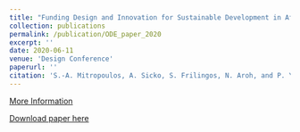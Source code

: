 ```yaml
---
title: "Funding Design and Innovation for Sustainable Development in Africa: A Review of Sources"
collection: publications
permalink: /publication/ODE_paper_2020
excerpt: ''
date: 2020-06-11
venue: 'Design Conference'
paperurl: ''
citation: 'S.-A. Mitropoulos, A. Sicko, S. Frilingos, N. Aroh, and P. Y. Papalambros, “FUNDING DESIGN AND INNOVATION FOR SUSTAINABLE DEVELOPMENT IN AFRICA: A REVIEW OF SOURCES,” Proceedings of the Design Society: DESIGN Conference, vol. 1, pp. 2079–2088, 2020.'
---
```

[More Information](https://www.cambridge.org/core/journals/proceedings-of-the-design-society-design-conference/article/funding-design-and-innovation-for-sustainable-development-in-africa-a-review-of-sources/340D640660127958DBAD029EB1296C80?utm_campaign=shareaholic&utm_medium=copy_link&utm_source=bookmark)

[Download paper here](https://www.cambridge.org/core/services/aop-cambridge-core/content/view/340D640660127958DBAD029EB1296C80/S2633776220000734a.pdf/funding-design-and-innovation-for-sustainable-development-in-africa-a-review-of-sources.pdf)
